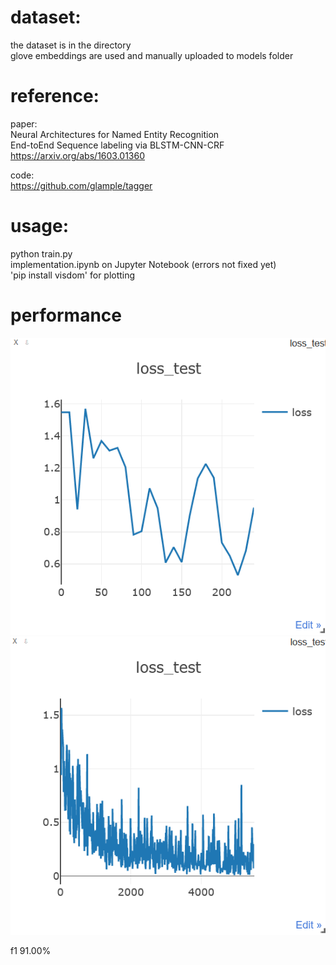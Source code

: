 # dataset:
   the dataset is in the directory<br />
   glove embeddings are used and manually uploaded to models folder


# reference:<br />

   paper:<br />
           Neural Architectures for Named Entity Recognition<br />
           End-toEnd Sequence labeling via BLSTM-CNN-CRF<br />
           https://arxiv.org/abs/1603.01360<br />
           
   code:<br />
           https://github.com/glample/tagger<br />
# usage:
   python train.py<br />
   implementation.ipynb on Jupyter Notebook (errors not fixed yet)<br />
   'pip install visdom' for plotting

# performance

   ![alt text](https://github.com/AnnieQurat/pytorch-bert-crf-ner/blob/main/progress-epochs/200%20epochs.png)
   ![alt text](https://github.com/AnnieQurat/pytorch-bert-crf-ner/blob/main/progress-epochs/5000%20epochs.png)
   
   f1 91.00%
